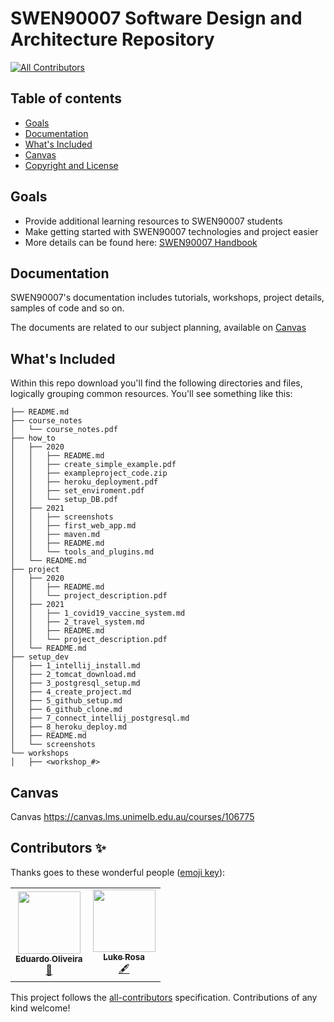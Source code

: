 # SWEN90007 Software Design and Architecture Repository 
<!-- ALL-CONTRIBUTORS-BADGE:START - Do not remove or modify this section -->
[![All Contributors](https://img.shields.io/badge/all_contributors-2-orange.svg?style=flat-square)](#contributors-)
<!-- ALL-CONTRIBUTORS-BADGE:END -->

## Table of contents

- [Goals](#goals)
- [Documentation](#documentation)
- [What's Included](#whats-included)
- [Canvas](#canvas)
- [Copyright and License](#copyright-and-license)

## Goals

- Provide additional learning resources to SWEN90007 students
- Make getting started with SWEN90007 technologies and project easier
- More details can be found here: [SWEN90007 Handbook](https://handbook.unimelb.edu.au/2021/subjects/swen90007/print)

## Documentation

SWEN90007's documentation includes tutorials, workshops, project details, samples of code and so on.

The documents are related to our subject planning, available on [Canvas](https://canvas.lms.unimelb.edu.au/courses/106775)

## What's Included
Within this repo download you'll find the following directories and files, logically grouping common resources. You'll see something like this:
````
├── README.md
├── course_notes
│   └── course_notes.pdf
├── how_to
│   ├── 2020
│   │   ├── README.md
│   │   ├── create_simple_example.pdf
│   │   ├── exampleproject_code.zip
│   │   ├── heroku_deployment.pdf
│   │   ├── set_enviroment.pdf
│   │   └── setup_DB.pdf
│   ├── 2021
│   │   ├── screenshots
│   │   ├── first_web_app.md
│   │   ├── maven.md
│   │   ├── README.md
│   │   └── tools_and_plugins.md
│   └── README.md
├── project
│   ├── 2020
│   │   ├── README.md
│   │   └── project_description.pdf
│   ├── 2021
│   │   ├── 1_covid19_vaccine_system.md
│   │   ├── 2_travel_system.md
│   │   ├── README.md
│   │   └── project_description.pdf
│   └── README.md
├── setup_dev
│   ├── 1_intellij_install.md
│   ├── 2_tomcat_download.md
│   ├── 3_postgresql_setup.md
│   ├── 4_create_project.md
│   ├── 5_github_setup.md
│   ├── 6_github_clone.md
│   ├── 7_connect_intellij_postgresql.md
│   ├── 8_heroku_deploy.md
│   ├── README.md
│   └── screenshots
└── workshops
│   ├── <workshop_#>
````

## Canvas

Canvas <https://canvas.lms.unimelb.edu.au/courses/106775>


## Contributors ✨

Thanks goes to these wonderful people ([emoji key](https://allcontributors.org/docs/en/emoji-key)):

<!-- ALL-CONTRIBUTORS-LIST:START - Do not remove or modify this section -->
<!-- prettier-ignore-start -->
<!-- markdownlint-disable -->
<table>
  <tr>
    <td align="center"><a href="http://www.eduoliveira.com"><img src="https://avatars.githubusercontent.com/u/4740218?v=4?s=100" width="100px;" alt=""/><br /><sub><b>Eduardo Oliveira</b></sub></a><br /><a href="#projectManagement-agogear" title="Project Management">📆</a></td>
    <td align="center"><a href="https://www.linkedin.com/in/lukerosa/"><img src="https://avatars.githubusercontent.com/u/55215252?v=4?s=100" width="100px;" alt=""/><br /><sub><b>Luke Rosa</b></sub></a><br /><a href="#content-lukearosa" title="Content">🖋</a></td>
  </tr>
</table>

<!-- markdownlint-restore -->
<!-- prettier-ignore-end -->

<!-- ALL-CONTRIBUTORS-LIST:END -->

This project follows the [all-contributors](https://github.com/all-contributors/all-contributors) specification. Contributions of any kind welcome!
